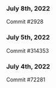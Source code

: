 ### July 8th, 2022

Commit #2928

### July 5th, 2022

Commit #314353


### July 4th, 2022

Commit #72281
